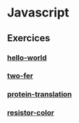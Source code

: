 # Javascript

## Exercices

### [hello-world](hello-world/README.md)

### [two-fer](two-fer/README.md)

### [protein-translation](protein-translation/README.md)

### [resistor-color](resistor-color/README.md)

